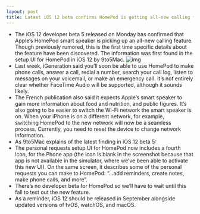 ```yaml
---
layout: post
title: Latest iOS 12 beta confirms HomePod is getting all-new calling features
---
```

* The iOS 12 developer beta 5 released on Monday has confirmed that Apple’s HomePod smart speaker is picking up an all-new calling feature. Though previously rumored, this is the first time specific details about the feature have been discovered. The information was first found in the setup UI for HomePod in iOS 12 by 9to5Mac.
![img](http://media.idownloadblog.com/wp-content/uploads/2018/03/HomePod-film-teaser.jpg)
* Last week, iGeneration said you’ll soon be able to use HomePod to make phone calls, answer a call, redial a number, search your call log, listen to messages on your voicemail, or make an emergency call. It’s not entirely clear whether FaceTime Audio will be supported, although it sounds likely.
* The French publication also said it expects Apple’s smart speaker to gain more information about food and nutrition, and public figures. It’s also going to be easier to switch the Wi-Fi network the smart speaker is on. When your iPhone is on a different network, for example, switching HomePod to the new network will now be a seamless process. Currently, you need to reset the device to change network information.
* As 9to5Mac explains of the latest finding in iOS 12 beta 5:
* The personal requests setup UI for HomePod now includes a fourth icon, for the Phone app (the icon is blank in the screenshot because that app is not available in the simulator, where we’ve been able to activate this new UI). On the same screen, it describes some of the personal requests you can make to HomePod: “…add reminders, create notes, make phone calls, and more”.
* There’s no developer beta for HomePod so we’ll have to wait until this fall to test out the new feature.
* As a reminder, iOS 12 should be released in September alongside updated versions of tvOS, watchOS, and macOS.

